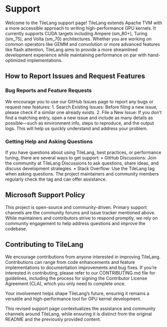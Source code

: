 # Support

Welcome to the TileLang support page! TileLang extends Apache TVM with a more accessible approach to writing high-performance GPU kernels. It currently supports CUDA targets including Ampere (sm_80+), Turing (sm_75), and Volta (sm_70) architectures. Whether you are working on common operators like GEMM and convolution or more advanced features like flash attention, TileLang aims to provide a more streamlined development experience while maintaining performance on par with hand-optimized implementations.

## How to Report Issues and Request Features

### Bug Reports and Feature Requests

We encourage you to use our GitHub Issues page to report any bugs or request new features:
	1.	Search Existing Issues: Before filing a new issue, please check if a similar one already exists.
	2.	File a New Issue: If you don’t find a matching entry, open a new issue and include as many details as possible—such as environment info, steps to reproduce, and the output logs. This will help us quickly understand and address your problem.

### Getting Help and Asking Questions

If you have questions about using TileLang, best practices, or performance tuning, there are several ways to get support:
	•	GitHub Discussions: Join the community at TileLang Discussions to ask questions, share ideas, and discuss development strategies.
	•	Stack Overflow: Use the TileLang tag when asking questions. The project maintainers and community members regularly check the tag and can offer assistance.

## Microsoft Support Policy

This project is open-source and community-driven. Primary support channels are the community forums and issue tracker mentioned above. While maintainers and contributors strive to respond promptly, we rely on community engagement to help address questions and improve the codebase.

## Contributing to TileLang

We encourage contributions from anyone interested in improving TileLang. Contributions can range from code enhancements and feature implementations to documentation improvements and bug fixes. If you’re interested in contributing, please refer to our CONTRIBUTING.md file for guidelines, including the process for signing the Contributor License Agreement (CLA), which you only need to complete once.

Your involvement helps shape TileLang’s future, ensuring it remains a versatile and high-performance tool for GPU kernel development.

This revised support page contextualizes the assistance and community channels around TileLang, while ensuring it is distinct from the original README and the previously provided content.

